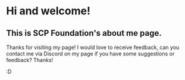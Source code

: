 # Hi and welcome!
## This is SCP Foundation's about me page.

Thanks for visiting my page!
I would love to receive feedback, can you contact me via Discord on my page if you have some suggestions or feedback? Thanks!

:D